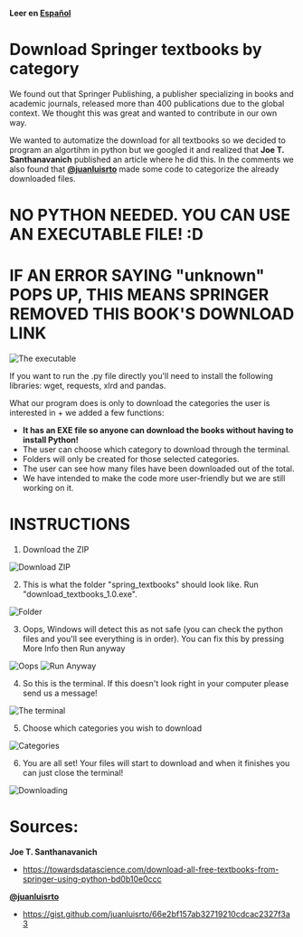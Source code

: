 **Leer en [Español](https://github.com/korentomas/Download-Springer-Textbooks/blob/master/READMEspanish.md)**

# Download Springer textbooks by category
We found out that Springer Publishing, a publisher specializing in books and academic journals, released more than 400 publications due to the global context. We thought this was great and wanted to contribute in our own way.

We wanted to automatize the download for all textbooks so we decided to program an algortihm in python but we googled it and realized that **Joe T. Santhanavanich** published an article where he did this. In the comments we also found that **[@juanluisrto](https://gist.github.com/juanluisrto)** made some code to categorize the already downloaded files.

# NO PYTHON NEEDED. YOU CAN USE AN EXECUTABLE FILE! :D
# IF AN ERROR SAYING "unknown" POPS UP, THIS MEANS SPRINGER REMOVED THIS BOOK'S DOWNLOAD LINK

![The executable](https://i.imgur.com/VFkqpjA.jpg)

If you want to run the .py file directly you'll need to install the following libraries: wget, requests, xlrd and pandas. 

What our program does is only to download the categories the user is interested in + we added a few functions:
- **It has an EXE file so anyone can download the books without having to install Python!**
- The user can choose which category to download through the terminal.
- Folders will only be created for those selected categories.
- The user can see how many files have been downloaded out of the total.
- We have intended to make the code more user-friendly but we are still working on it.

# INSTRUCTIONS

1. Download the ZIP

![Download ZIP](https://i.imgur.com/nXGislt.jpg)


2. This is what the folder "spring_textbooks" should look like. Run "download_textbooks_1.0.exe".

![Folder](https://i.imgur.com/IxBhbyO.jpg)


3. Oops, Windows will detect this as not safe (you can check the python files and you'll see everything is in order). You can fix this by pressing More Info then Run anyway

![Oops](https://i.imgur.com/mZQzJTR.jpg)
![Run Anyway](https://i.imgur.com/HL3utuE.jpg)


4. So this is the terminal. If this doesn't look right in your computer please send us a message!

![The terminal](https://i.imgur.com/gLvVeyv.jpg)


5. Choose which categories you wish to download

![Categories](https://i.imgur.com/KzCz5TB.jpg)


6. You are all set! Your files will start to download and when it finishes you can just close the terminal!

![Downloading](https://i.imgur.com/XxpSNuf.jpg)


# Sources:

**Joe T. Santhanavanich**

- https://towardsdatascience.com/download-all-free-textbooks-from-springer-using-python-bd0b10e0ccc


**[@juanluisrto](https://gist.github.com/juanluisrto)**

- https://gist.github.com/juanluisrto/66e2bf157ab32719210cdcac2327f3a3
